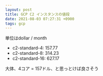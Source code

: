 ```yaml
---
layout: post
title: GCP C2 インスタンスの値段
date: 2021-08-03 07:27:31 +0900
tags: gcp
---
```


単位はdollar / month

- c2-standard-4: 157.77 
- c2-standard-8: 314.23
- c2-standard-16: 627.17

大体、4コア = 157ドル、と思っとけば良さそう
